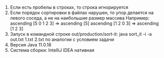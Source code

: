 1. Если есть пробелы в строках, то строка игнорируется
2. Если порядок сортировки в файлах нарушен, то упор делается на левого соседа, а не на наибольшие размер массива
Например: ascending [5 0 1 2 3] => ascending [5]
		  ascending [1 2 0 3] => ascending [1 2 3]
3. Запуск в командной строке out/production/sort-it:       java sort_it -i -a out.txt 1.txt 2.txt
по аналогии с условием задачи
4. Версия Java 11.0.18
5. Система сборки: IntelliJ IDEA нативная
